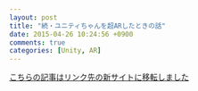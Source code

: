 ```yaml
---
layout: post
title: "続・ユニティちゃんを超ARしたときの話"
date: 2015-04-26 10:24:56 +0900
comments: true
categories: [Unity, AR]
---
```


[こちらの記事はリンク先の新サイトに移転しました](http://www.kosakasakas.com/2020/05/01/superar2/)
